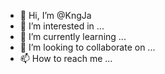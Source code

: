 - 👋 Hi, I’m @KngJa
- 👀 I’m interested in ...
- 🌱 I’m currently learning ...
- 💞️ I’m looking to collaborate on ...
- 📫 How to reach me ...

<!---
KngJa/KngJa is a ✨ special ✨ repository because its `README.md` (this file) appears on your GitHub profile.
You can click the Preview link to take a look at your changes.
--->

<!--
public class ThreadTest {
    public static void main(String[] args) {
        // Is All BullShit
        System.out.println("I Love Java");
        System.out.println("I Love Work");
        System.out.println("I Love Life");
        // But
        System.out.println("I want for a girlfriend");
    }
}
-->

